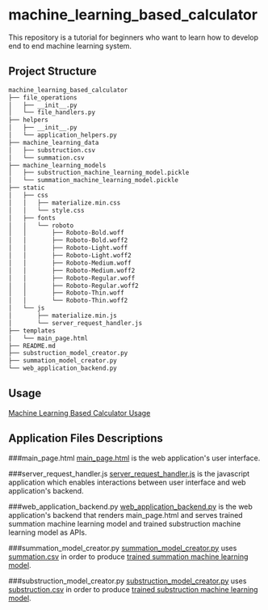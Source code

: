 # machine_learning_based_calculator
This repository is a tutorial for beginners who want to learn how to develop end to end machine learning system.

## Project Structure
```bash
machine_learning_based_calculator
├── file_operations
│   ├── __init__.py
│   └── file_handlers.py
├── helpers
│   ├── __init__.py
│   └── application_helpers.py
├── machine_learning_data
│   ├── substruction.csv
│   └── summation.csv
├── machine_learning_models
│   ├── substruction_machine_learning_model.pickle
│   └── summation_machine_learning_model.pickle
├── static
│   ├── css
│   │   ├── materialize.min.css
│   │   └── style.css
│   ├── fonts
│   │   └── roboto
│   │       ├── Roboto-Bold.woff
│   │       ├── Roboto-Bold.woff2
│   │       ├── Roboto-Light.woff
│   │       ├── Roboto-Light.woff2
│   │       ├── Roboto-Medium.woff
│   │       ├── Roboto-Medium.woff2
│   │       ├── Roboto-Regular.woff
│   │       ├── Roboto-Regular.woff2
│   │       ├── Roboto-Thin.woff
│   │       └── Roboto-Thin.woff2
│   └── js
│       ├── materialize.min.js
│       └── server_request_handler.js
├── templates
│   └── main_page.html
├── README.md
├── substruction_model_creator.py
├── summation_model_creator.py
└── web_application_backend.py
```

## Usage
[Machine Learning Based Calculator Usage](https://www.youtube.com/watch?v=xrv5PvmjOro&ab_channel=AyberkYavuz)

## Application Files Descriptions

###main_page.html
[main_page.html](https://github.com/AyberkYavuz/machine_learning_based_calculator/blob/master/templates/main_page.html)
is the web application's user interface.

###server_request_handler.js
[server_request_handler.js](https://github.com/AyberkYavuz/machine_learning_based_calculator/blob/master/static/js/server_request_handler.js)
is the javascript application which enables interactions between user interface and web application's backend. 

###web_application_backend.py
[web_application_backend.py](https://github.com/AyberkYavuz/machine_learning_based_calculator/blob/master/web_application_backend.py)
is the web application's backend that renders main_page.html and serves trained summation machine learning model
and trained substruction machine learning model as APIs.

###summation_model_creator.py
[summation_model_creator.py](https://github.com/AyberkYavuz/machine_learning_based_calculator/blob/master/summation_model_creator.py)
uses [summation.csv](https://github.com/AyberkYavuz/machine_learning_based_calculator/blob/master/machine_learning_data/summation.csv) 
in order to produce [trained summation machine learning model](https://github.com/AyberkYavuz/machine_learning_based_calculator/blob/master/machine_learning_models/summation_machine_learning_model.pickle).

###substruction_model_creator.py
[substruction_model_creator.py](https://github.com/AyberkYavuz/machine_learning_based_calculator/blob/master/substruction_model_creator.py)
uses [substruction.csv](https://github.com/AyberkYavuz/machine_learning_based_calculator/blob/master/machine_learning_data/substruction.csv) 
in order to produce [trained substruction machine learning model](https://github.com/AyberkYavuz/machine_learning_based_calculator/blob/master/machine_learning_models/substruction_machine_learning_model.pickle).
